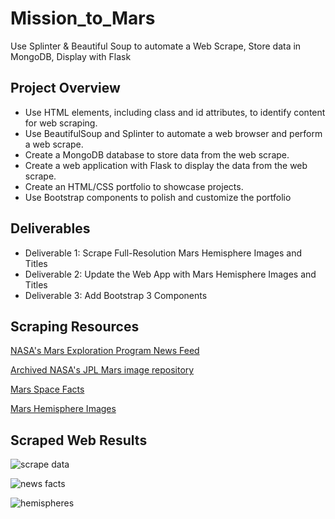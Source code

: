 # Mission_to_Mars
Use Splinter & Beautiful Soup to automate a Web Scrape, Store data in MongoDB, Display with Flask

## Project Overview
* Use HTML elements, including class and id attributes, to identify content for web scraping.
* Use BeautifulSoup and Splinter to automate a web browser and perform a web scrape.
* Create a MongoDB database to store data from the web scrape.
* Create a web application with Flask to display the data from the web scrape.
* Create an HTML/CSS portfolio to showcase projects.
* Use Bootstrap components to polish and customize the portfolio

## Deliverables
* Deliverable 1: Scrape Full-Resolution Mars Hemisphere Images and Titles
* Deliverable 2: Update the Web App with Mars Hemisphere Images and Titles
* Deliverable 3: Add Bootstrap 3 Components

## Scraping Resources 
[NASA's Mars Exploration Program News Feed](https://mars.nasa.gov/news/?page=0&per_page=40&order=publish_date+desc%2Ccreated_at+desc&search=&category=19%2C165%2C184%2C204&blank_scope=Latest)

[Archived NASA's JPL Mars image repository](https://data-class-jpl-space.s3.amazonaws.com/JPL_Space/index.html)

[Mars Space Facts](https://space-facts.com/mars/)

[Mars Hemisphere Images](https://astrogeology.usgs.gov/search/results?q=hemisphere+enhanced&k1=target&v1=Mars)

## Scraped Web Results 
![scrape data](https://user-images.githubusercontent.com/73972332/107165720-a9219e00-6968-11eb-8426-ec37867fc962.png)

![news facts](https://user-images.githubusercontent.com/73972332/107165733-b179d900-6968-11eb-8406-2dcac7b55bb7.png)

![hemispheres](https://user-images.githubusercontent.com/73972332/107165754-c5253f80-6968-11eb-9cef-19a47ad2084b.png)

